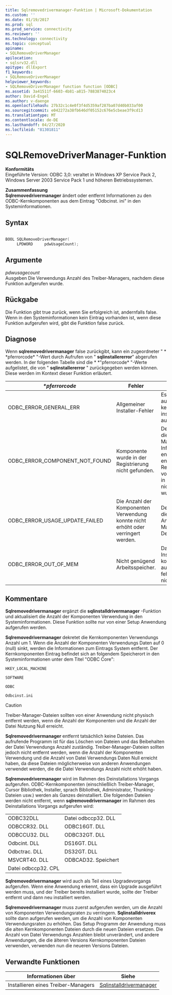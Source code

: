 ```yaml
---
title: Sqlremovedrivermanager-Funktion | Microsoft-Dokumentation
ms.custom: ''
ms.date: 01/19/2017
ms.prod: sql
ms.prod_service: connectivity
ms.reviewer: ''
ms.technology: connectivity
ms.topic: conceptual
apiname:
- SQLRemoveDriverManager
apilocation:
- sqlsrv32.dll
apitype: dllExport
f1_keywords:
- SQLRemoveDriverManager
helpviewer_keywords:
- SQLRemoveDriverManager function function [ODBC]
ms.assetid: 3a41511f-6603-4b81-a815-7883874023c4
author: David-Engel
ms.author: v-daenge
ms.openlocfilehash: 27b32c1c4e0f3f4d5359af287ba07d40b033af00
ms.sourcegitcommit: e042272a38fb646df05152c676e5cbeae3f9cd13
ms.translationtype: MT
ms.contentlocale: de-DE
ms.lasthandoff: 04/27/2020
ms.locfileid: "81301811"
---
```

# <a name="sqlremovedrivermanager-function"></a>SQLRemoveDriverManager-Funktion
**Konformitäts**  
 Eingeführte Version: ODBC 3,0: veraltet in Windows XP Service Pack 2, Windows Server 2003 Service Pack 1 und höheren Betriebssystemen.  
  
 **Zusammenfassung**  
 **Sqlremovedrivermanager** ändert oder entfernt Informationen zu den ODBC-Kernkomponenten aus dem Eintrag "Odbcinst. ini" in den Systeminformationen.  
  
## <a name="syntax"></a>Syntax  
  
```cpp  
  
BOOL SQLRemoveDriverManager(  
     LPDWORD     pdwUsageCount);  
```  
  
## <a name="arguments"></a>Argumente  
 *pdwusagecount*  
 Ausgeben Die Verwendungs Anzahl des Treiber-Managers, nachdem diese Funktion aufgerufen wurde.  
  
## <a name="returns"></a>Rückgabe  
 Die Funktion gibt true zurück, wenn Sie erfolgreich ist, andernfalls false. Wenn in den Systeminformationen kein Eintrag vorhanden ist, wenn diese Funktion aufgerufen wird, gibt die Funktion false zurück.  
  
## <a name="diagnostics"></a>Diagnose  
 Wenn **sqlremovedrivermanager** false zurückgibt, kann ein zugeordneter " * \*pferrorcode* "-Wert durch Aufrufen von " **sqlinstallererror**" abgerufen werden. In der folgenden Tabelle sind die * \*"pferrorcode* "-Werte aufgelistet, die von " **sqlinstallererror** " zurückgegeben werden können. Diese werden im Kontext dieser Funktion erläutert.  
  
|*\*pferrorcode*|Fehler|BESCHREIBUNG|  
|---------------------|-----------|-----------------|  
|ODBC_ERROR_GENERAL_ERR|Allgemeiner Installer-Fehler|Es ist ein Fehler aufgetreten, bei dem kein spezifischer installerfehler aufgetreten ist.|  
|ODBC_ERROR_COMPONENT_NOT_FOUND|Komponente wurde in der Registrierung nicht gefunden.|Der Installer konnte die Treiber-Manager-Informationen nicht entfernen, weil er entweder nicht in der Registrierung vorhanden war oder in der Registrierung nicht gefunden wurde.|  
|ODBC_ERROR_USAGE_UPDATE_FAILED|Die Anzahl der Komponenten Verwendung konnte nicht erhöht oder verringert werden.|Der Installer konnte die Verwendungs Anzahl des Treiber-Managers nicht Dekrementen.|  
|ODBC_ERROR_OUT_OF_MEM|Nicht genügend Arbeitsspeicher.|Das Installationsprogramm konnte die Funktion aufgrund eines fehlenden Speichers nicht ausführen.|  
  
## <a name="comments"></a>Kommentare  
 **Sqlremovedrivermanager** ergänzt die **sqlinstalldrivermanager** -Funktion und aktualisiert die Anzahl der Komponenten Verwendung in den Systeminformationen. Diese Funktion sollte nur von einer Setup Anwendung aufgerufen werden.  
  
 **Sqlremovedrivermanager** dekretet die Kernkomponenten Verwendungs Anzahl um 1. Wenn die Anzahl der Komponenten Verwendungs Daten auf 0 (null) sinkt, werden die Informationen zum Eintrags System entfernt. Der Kernkomponenten Eintrag befindet sich an folgendem Speicherort in den Systeminformationen unter dem Titel "ODBC Core":  
  
 `HKEY_LOCAL_MACHINE`  
  
 `SOFTWARE`  
  
 `ODBC`  
  
 `Odbcinst.ini`  
  
> [!CAUTION]  
>  Treiber-Manager-Dateien sollten von einer Anwendung nicht physisch entfernt werden, wenn die Anzahl der Komponenten und die Anzahl der Datei Nutzung Null erreicht.  
  
 **Sqlremovedrivermanager** entfernt tatsächlich keine Dateien. Das aufrufende Programm ist für das Löschen von Dateien und das Beibehalten der Datei Verwendungs Anzahl zuständig. Treiber-Manager-Dateien sollten jedoch nicht entfernt werden, wenn die Anzahl der Komponenten Verwendung und die Anzahl von Datei Verwendungs Daten Null erreicht haben, da diese Dateien möglicherweise von anderen Anwendungen verwendet werden, die die Datei Verwendungs Anzahl nicht erhöht haben.  
  
 **Sqlremovedrivermanager** wird im Rahmen des Deinstallations Vorgangs aufgerufen. ODBC-Kernkomponenten (einschließlich Treiber-Manager, Cursor Bibliothek, Installer, sprach Bibliothek, Administrator, Thunking-Dateien usw.) werden als Ganzes deinstalliert. Die folgenden Dateien werden nicht entfernt, wenn **sqlremovedrivermanager** im Rahmen des Deinstallations Vorgangs aufgerufen wird:  
  
|||  
|-|-|  
|ODBC32DLL|Datei odbccp32. DLL|  
|ODBCCR32. DLL|ODBC16GT. DLL|  
|ODBCCU32. DLL|ODBC32GT. DLL|  
|Odbcint. DLL|DS16GT. DLL|  
|Odbctrac. DLL|DS32GT. DLL|  
|MSVCRT40. DLL|ODBCAD32. Speichert|  
|Datei odbccp32. CPL||  
  
 **Sqlremovedrivermanager** wird auch als Teil eines Upgradevorgangs aufgerufen. Wenn eine Anwendung erkennt, dass ein Upgrade ausgeführt werden muss, und der Treiber bereits installiert wurde, sollte der Treiber entfernt und dann neu installiert werden.  
  
 **Sqlremovedrivermanager** muss zuerst aufgerufen werden, um die Anzahl von Komponenten Verwendungsraten zu verringern. **Sqlinstalldriverex** sollte dann aufgerufen werden, um die Anzahl von Komponenten Verwendungsraten zu erhöhen. Das Setup Programm der Anwendung muss die alten Kernkomponenten Dateien durch die neuen Dateien ersetzen. Die Anzahl von Datei Verwendungs Anzahlen bleibt unverändert, und andere Anwendungen, die die älteren Versions Kernkomponenten Dateien verwenden, verwenden nun die neueren Versions Dateien.  
  
## <a name="related-functions"></a>Verwandte Funktionen  
  
|Informationen über|Siehe|  
|---------------------------|---------|  
|Installieren eines Treiber-Managers|[Sqlinstalldrivermanager](../../../odbc/reference/syntax/sqlinstalldrivermanager-function.md)|
